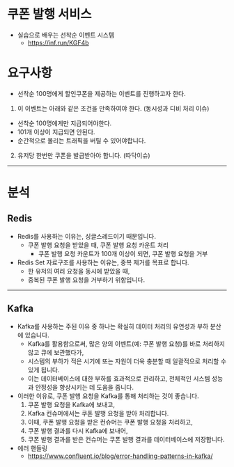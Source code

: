 # 쿠폰 발행 서비스
- 실습으로 배우는 선착순 이벤트 시스템
  - https://inf.run/KGF4b

# 요구사항
- 선착순 100명에게 할인쿠폰을 제공하는 이벤트를 진행하고자 한다.
1. 이 이벤트는 아래와 같은 조건을 만족하여야 한다. (동시성과 디비 처리 이슈)
  - 선착순 100명에게만 지급되어야한다.
  - 101개 이상이 지급되면 안된다.
  - 순간적으로 몰리는 트래픽을 버틸 수 있어야합니다.
2. 유저당 한번만 쿠폰을 발급받아야 합니다. (따닥이슈)

---
# 분석
## Redis
- Redis를 사용하는 이유는, 싱글스레드이기 때문입니다.
  - 쿠폰 발행 요청을 받았을 때, 쿠폰 발행 요청 카운트 처리
    - 쿠폰 발행 요청 카운트가 100개 이상이 되면, 쿠폰 발행 요청을 거부
- Redis Set 자료구조를 사용하는 이유는, 중복 제거를 목표로 합니다.
  - 한 유저의 여러 요청을 동시에 받았을 때, 
  - 중복된 쿠폰 발행 요청을 거부하기 위함입니다.
---
## Kafka
- Kafka를 사용하는 주된 이유 중 하나는 확실히 데이터 처리의 유연성과 부하 분산에 있습니다. 
  - Kafka를 활용함으로써, 많은 양의 이벤트(예: 쿠폰 발행 요청)를 바로 처리하지 않고 큐에 보관했다가, 
  - 시스템의 부하가 적은 시기에 또는 자원이 더욱 충분할 때 일괄적으로 처리할 수 있게 됩니다. 
  - 이는 데이터베이스에 대한 부하를 효과적으로 관리하고, 전체적인 시스템 성능과 안정성을 향상시키는 데 도움을 줍니다.
- 이러한 이유로, 쿠폰 발행 요청을 Kafka를 통해 처리하는 것이 좋습니다. 
  1. 쿠폰 발행 요청을 Kafka에 보내고, 
  2. Kafka 컨슈머에서는 쿠폰 발행 요청을 받아 처리합니다. 
  3. 이때, 쿠폰 발행 요청을 받은 컨슈머는 쿠폰 발행 요청을 처리하고, 
  4. 쿠폰 발행 결과를 다시 Kafka에 보내어, 
  5. 쿠폰 발행 결과를 받은 컨슈머는 쿠폰 발행 결과를 데이터베이스에 저장합니다.
- 에러 핸들링
  - https://www.confluent.io/blog/error-handling-patterns-in-kafka/
